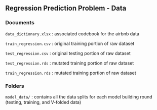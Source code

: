 ## Regression Prediction Problem - Data

### Documents 

`data_dictionary.xlsx` : associated codebook for the airbnb data

`train_regression.csv` : original training portion of raw dataset 

`test_regression.csv` : original testing portion of raw dataset 

`test_regression.rds` : mutated training portion of raw dataset

`train_regression.rds` : mutated training portion of raw dataset 

### Folders 

`model_data/` : contains all the data splits for each model building round (testing, training, and V-folded data)
